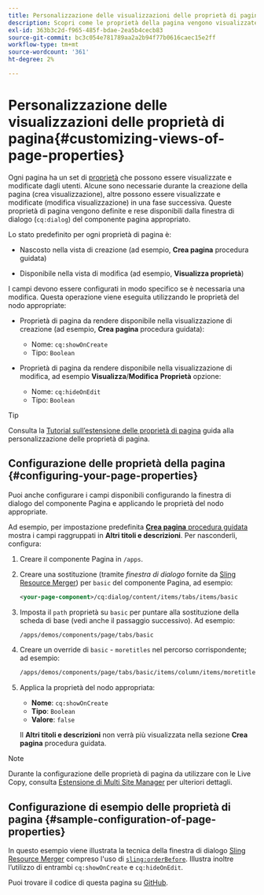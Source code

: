 ```yaml
---
title: Personalizzazione delle visualizzazioni delle proprietà di pagina
description: Scopri come le proprietà della pagina vengono visualizzate e modificate dagli autori.
exl-id: 363b3c2d-f965-485f-bdae-2ea5b4cecb83
source-git-commit: bc3c054e781789aa2a2b94f77b0616caec15e2ff
workflow-type: tm+mt
source-wordcount: '361'
ht-degree: 2%

---
```


# Personalizzazione delle visualizzazioni delle proprietà di pagina{#customizing-views-of-page-properties}

Ogni pagina ha un set di [proprietà](/help/sites-cloud/authoring/fundamentals/page-properties.md) che possono essere visualizzate e modificate dagli utenti. Alcune sono necessarie durante la creazione della pagina (crea visualizzazione), altre possono essere visualizzate e modificate (modifica visualizzazione) in una fase successiva. Queste proprietà di pagina vengono definite e rese disponibili dalla finestra di dialogo (`cq:dialog`) del componente pagina appropriato.

Lo stato predefinito per ogni proprietà di pagina è:

* Nascosto nella vista di creazione (ad esempio, **Crea pagina** procedura guidata)

* Disponibile nella vista di modifica (ad esempio, **Visualizza proprietà**)

I campi devono essere configurati in modo specifico se è necessaria una modifica. Questa operazione viene eseguita utilizzando le proprietà del nodo appropriate:

* Proprietà di pagina da rendere disponibile nella visualizzazione di creazione (ad esempio, **Crea pagina** procedura guidata):

   * Nome: `cq:showOnCreate`
   * Tipo: `Boolean`

* Proprietà di pagina da rendere disponibile nella visualizzazione di modifica, ad esempio **Visualizza**/**Modifica**  **Proprietà** opzione:

   * Nome: `cq:hideOnEdit`
   * Tipo: `Boolean`

>[!TIP]
>
>Consulta la [Tutorial sull’estensione delle proprietà di pagina](https://experienceleague.adobe.com/docs/experience-manager-learn/sites/developing/page-properties-technical-video-develop.html) guida alla personalizzazione delle proprietà di pagina.

## Configurazione delle proprietà della pagina {#configuring-your-page-properties}

Puoi anche configurare i campi disponibili configurando la finestra di dialogo del componente Pagina e applicando le proprietà del nodo appropriate.

Ad esempio, per impostazione predefinita [**Crea pagina** procedura guidata](/help/sites-cloud/authoring/fundamentals/organizing-pages.md#creating-a-new-page) mostra i campi raggruppati in **Altri titoli e descrizioni**. Per nasconderli, configura:

1. Creare il componente Pagina in `/apps`.
1. Creare una sostituzione (tramite *finestra di dialogo* fornite da [Sling Resource Merger](/help/implementing/developing/introduction/sling-resource-merger.md)) per `basic` del componente Pagina, ad esempio:

   ```xml
   <your-page-component>/cq:dialog/content/items/tabs/items/basic
   ```

1. Imposta il `path` proprietà su `basic` per puntare alla sostituzione della scheda di base (vedi anche il passaggio successivo). Ad esempio:

   ```xml
   /apps/demos/components/page/tabs/basic
   ```

1. Creare un override di `basic` - `moretitles` nel percorso corrispondente; ad esempio:

   ```xml
   /apps/demos/components/page/tabs/basic/items/column/items/moretitles
   ```

1. Applica la proprietà del nodo appropriata:

   * **Nome**: `cq:showOnCreate`
   * **Tipo**: `Boolean`
   * **Valore**: `false`

   Il **Altri titoli e descrizioni** non verrà più visualizzata nella sezione **Crea pagina** procedura guidata.

>[!NOTE]
>
>Durante la configurazione delle proprietà di pagina da utilizzare con le Live Copy, consulta [Estensione di Multi Site Manager](/help/implementing/developing/extending/msm.md#configuring-msm-locks-on-page-properties) per ulteriori dettagli.

## Configurazione di esempio delle proprietà di pagina {#sample-configuration-of-page-properties}

In questo esempio viene illustrata la tecnica della finestra di dialogo [Sling Resource Merger](/help/implementing/developing/introduction/sling-resource-merger.md) compreso l&#39;uso di [`sling:orderBefore`](/help/implementing/developing/introduction/sling-resource-merger.md#properties). Illustra inoltre l’utilizzo di entrambi `cq:showOnCreate` e `cq:hideOnEdit`.

Puoi trovare il codice di questa pagina su [GitHub](https://github.com/Adobe-Marketing-Cloud/aem-authoring-extension-page-dialog).
